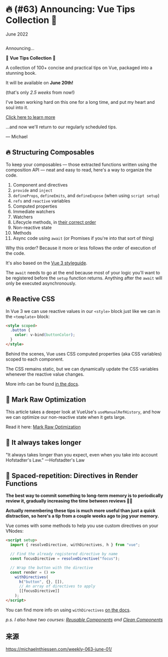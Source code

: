 # 🔥 (#63) Announcing: Vue Tips Collection 🎉

June 2022

![]()

Announcing...

🎉 **Vue Tips Collection** 🎉

A collection of 100+ concise and practical tips on Vue, packaged into a stunning book.

It will be available on **June 20th!**

(that's only _2.5 weeks_ from now!)

I've been working hard on this one for a long time, and put my heart and soul into it.

[Click here to learn more](/vue-tips-collection)

...and now we'll return to our regularly scheduled tips.

— Michael

## 🔥 Structuring Composables

To keep your composables — those extracted functions written using the composition API — neat and easy to read, here's a way to organize the code.

1. Component and directives
2. `provide` and `inject`
3. `defineProps`, `defineEmits`, and `defineExpose` (when using `script setup`)
4. `refs` and `reactive` variables
5. Computed properties
6. Immediate watchers
7. Watchers
8. Lifecycle methods, in [their correct order](https://v3.vuejs.org/guide/composition-api-lifecycle-hooks.html)
9. Non-reactive state
10. Methods
11. Async code using `await` (or Promises if you're into that sort of thing)

Why this order? Because it more or less follows the order of execution of the code.

It's also based on the [Vue 3 styleguide](https://v3.vuejs.org/style-guide/#component-instance-options-order-recommended).

The `await` needs to go at the end because most of your logic you'll want to be registered before the `setup` function returns. Anything after the `await` will only be executed asynchronously.

## 🔥 Reactive CSS

In Vue 3 we can use reactive values in our `<style>` block just like we can in the `<template>` block:

```html
<style scoped>
  .button {
    color: v-bind(buttonColor);
  }
</style>
```

Behind the scenes, Vue uses CSS computed properties (aka CSS variables) scoped to each component.

The CSS remains static, but we can dynamically update the CSS variables whenever the reactive value changes.

More info can be found [in the docs](https://v3.vuejs.org/api/sfc-style.html#state-driven-dynamic-css).

## 📜 Mark Raw Optimization

This article takes a deeper look at VueUse's `useManualRefHistory`, and how we can optimize our non-reactive state when it gets large.

Read it here: [Mark Raw Optimization](https://patak.dev/vue/mark-raw-optimization.html)

## 💬 It always takes longer

"It always takes longer than you expect, even when you take into account Hofstadter's Law." —Hofstadter's Law

## 🧠 Spaced-repetition: Directives in Render Functions

**The best way to commit something to long-term memory is to periodically review it, gradually increasing the time between reviews 👨‍🔬**

**Actually remembering these tips is much more useful than just a quick distraction, so here's a tip from a couple weeks ago to jog your memory.**

Vue comes with some methods to help you use custom directives on your VNodes:

```html
<script setup>
  import { resolveDirective, withDirectives, h } from "vue";

  // Find the already registered directive by name
  const focusDirective = resolveDirective("focus");

  // Wrap the button with the directive
  const render = () =>
    withDirectives(
      h("button", {}, []),
      // An array of directives to apply
      [[focusDirective]]
    );
</script>
```

You can find more info on using `withDirectives` [on the docs](https://v3.vuejs.org/api/global-api.html#withdirectives).

_p.s. I also have two courses: [Reusable Components](https://michaelnthiessen.com/reusable-components) and [Clean Components](https://michaelnthiessen.com/clean-components)_

## 来源

https://michaelnthiessen.com/weekly-063-june-01/
